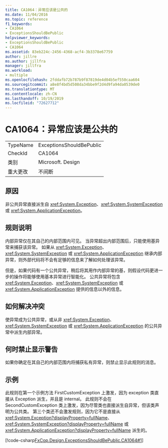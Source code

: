```yaml
---
title: CA1064：异常应该是公共的
ms.date: 11/04/2016
ms.topic: reference
f1_keywords:
- CA1064
- ExceptionsShouldBePublic
helpviewer_keywords:
- ExceptionsShouldBePublic
- CA1064
ms.assetid: 83eb224c-2456-4368-acf4-3b3378e67759
author: jillre
ms.author: jillfra
manager: jillfra
ms.workload:
- multiple
ms.openlocfilehash: 2fddafb72b787b9f87819de4d04b5ef550caa604
ms.sourcegitcommit: a8e8f4bd5d508da34bbe9f2d4d9fa94da0539de0
ms.translationtype: MT
ms.contentlocale: zh-CN
ms.lasthandoff: 10/19/2019
ms.locfileid: "72627712"
---
```

# <a name="ca1064-exceptions-should-be-public"></a>CA1064：异常应该是公共的

|||
|-|-|
|TypeName|ExceptionsShouldBePublic|
|CheckId|CA1064|
|类别|Microsoft. Design|
|重大更改|不间断|

## <a name="cause"></a>原因
非公共异常直接派生自 <xref:System.Exception>、<xref:System.SystemException> 或 <xref:System.ApplicationException>。

## <a name="rule-description"></a>规则说明
内部异常仅在其自己的内部范围内可见。 当异常超出内部范围后，只能使用基异常来捕获该异常。 如果从 <xref:System.Exception>、<xref:System.SystemException> 或 <xref:System.ApplicationException> 继承内部异常，则外部代码将不会有足够的信息来了解如何处理该异常。

但是，如果代码有一个公共异常，稍后将其用作内部异常的基，则假设代码更进一步的操作将能够使用基本异常进行智能化。 公共异常将包含 <xref:System.Exception>、<xref:System.SystemException> 或 <xref:System.ApplicationException> 提供的信息以外的信息。

## <a name="how-to-fix-violations"></a>如何解决冲突
使异常成为公共异常，或从非 <xref:System.Exception>、<xref:System.SystemException> 或 <xref:System.ApplicationException> 的公共异常中派生内部异常。

## <a name="when-to-suppress-warnings"></a>何时禁止显示警告
如果你确定在其自己的内部范围内将捕获私有异常，则禁止显示此规则的消息。

## <a name="example"></a>示例
此规则在第一个示例方法 FirstCustomException 上激发，因为 exception 类直接从 Exception 派生，并且是 internal。 此规则不会在 SecondCustomException 类上激发，因为尽管类也直接派生自异常，但该类声明为公共类。 第三个类还不会激发规则，因为它不是直接从 <xref:System.Exception?displayProperty=fullName>、<xref:System.SystemException?displayProperty=fullName> 或 <xref:System.ApplicationException?displayProperty=fullName> 派生的。

[!code-csharp[FxCop.Design.ExceptionsShouldBePublic.CA1064#1](../code-quality/codesnippet/CSharp/ca1064-exceptions-should-be-public_1.cs)]
